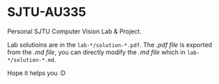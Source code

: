 # SJTU-AU335

Personal SJTU Computer Vision Lab &amp; Project.

Lab solutioins are in the `lab-*/solution-*.pdf`. The _.pdf file_ is exported from the _.md file_, you can directly modify the _.md file_ which in `lab-*/solution-*.md`.

Hope it helps you :D
